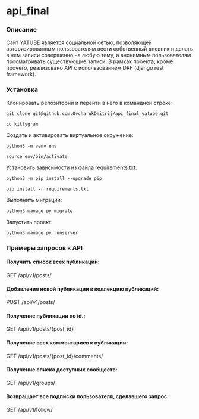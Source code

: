 # api_final
### Описание

Сайт YATUBE является социальной сетью,
позволяющей авторизированным пользователям вести собственный дневник и делать в нем записи совершенно
на любую тему, а анонимным пользователям просматривать существующие записи.
В рамках проекта, кроме прочего, реализовано API с использованием DRF (django rest framework).

### Установка

Клонировать репозиторий и перейти в него в командной строке:

```
git clone git@github.com:OvcharukDmitrij/api_final_yatube.git
```

```
cd kittygram
```



Cоздать и активировать виртуальное окружение:

```
python3 -m venv env
```

```
source env/bin/activate
```

Установить зависимости из файла requirements.txt:

```
python3 -m pip install --upgrade pip
```

```
pip install -r requirements.txt
```

Выполнить миграции:

```
python3 manage.py migrate
```

Запустить проект:

```
python3 manage.py runserver
```

### Примеры запросов к API

#### Получить список всех публикаций:
GET /api/v1/posts/
#### Добавление новой публикации в коллекцию публикаций:
POST /api/v1/posts/
#### Получение публикации по id.:
GET /api/v1/posts/{post_id}
#### Получение всех комментариев к публикации:
GET /api/v1/posts/{post_id}/comments/
#### Получение списка доступных сообществ:
GET /api/v1/groups/
#### Возвращает все подписки пользователя, сделавшего запрос:
GET /api/v1/follow/